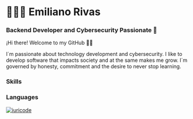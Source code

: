 # 👨🏽‍💻 Emiliano Rivas
### Backend Developer and Cybersecurity Passionate 👾

¡Hi there! Welcome to my GitHub 👋🏼

I´m passionate about technology development and cybersecurity. I like to develop software that impacts society and at the same makes me grow. I´m governed by honesty, commitment and the desire to never stop learning.

### Skills


### Languages
[![iuricode](https://github-readme-stats.vercel.app/api/top-langs/?username=EmilianoRivasMX=html&layout=compact=true&theme=default)](https://github.com/iuricode/)




<!--
**EmilianoRivasMX/EmilianoRivasMX** is a ✨ _special_ ✨ repository because its `README.md` (this file) appears on your GitHub profile.

Here are some ideas to get you started:

- 🔭 I’m currently working on ...
- 🌱 I’m currently learning ...
- 👯 I’m looking to collaborate on ...
- 🤔 I’m looking for help with ...
- 💬 Ask me about ...
- 📫 How to reach me: ...
- 😄 Pronouns: ...
- ⚡ Fun fact: ...
-->
